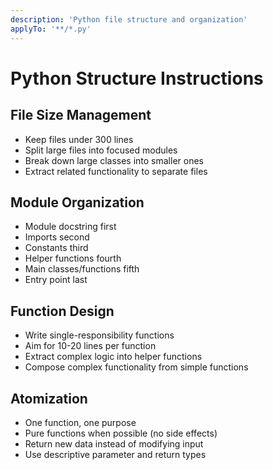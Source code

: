 ```yaml
---
description: 'Python file structure and organization'
applyTo: '**/*.py'
---
```


# Python Structure Instructions

## File Size Management
- Keep files under 300 lines
- Split large files into focused modules
- Break down large classes into smaller ones
- Extract related functionality to separate files

## Module Organization
- Module docstring first
- Imports second
- Constants third
- Helper functions fourth
- Main classes/functions fifth
- Entry point last

## Function Design
- Write single-responsibility functions
- Aim for 10-20 lines per function
- Extract complex logic into helper functions
- Compose complex functionality from simple functions

## Atomization
- One function, one purpose
- Pure functions when possible (no side effects)
- Return new data instead of modifying input
- Use descriptive parameter and return types